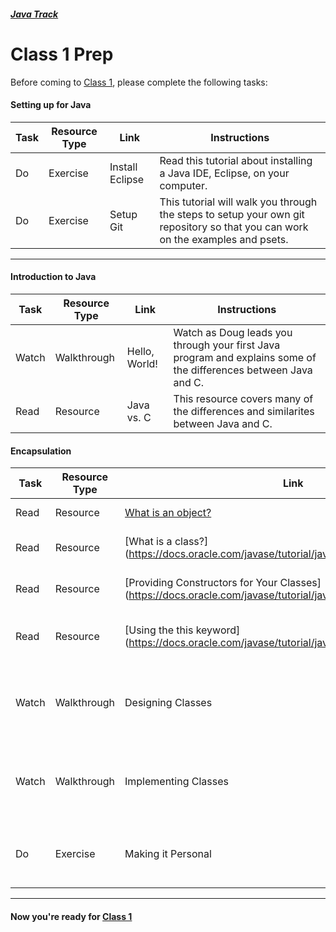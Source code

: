 ##### [Java Track](../../)

# Class 1 Prep

Before coming to [Class 1](../class1), please complete the following tasks:

#### Setting up for Java
Task | Resource Type | Link  | Instructions
--------------|------|------|-------------
Do | Exercise | Install Eclipse | Read this tutorial about installing a Java IDE, Eclipse, on your computer.
Do | Exercise | Setup Git | This tutorial will walk you through the steps to setup your own git repository so that you can work on the examples and psets.
*** 

#### Introduction to Java
Task | Resource Type | Link  | Instructions
--------------|------|------|-------------
Watch | Walkthrough | Hello, World! | Watch as Doug leads you through your first Java program and explains some of the differences between Java and C.
Read | Resource | Java vs. C | This resource covers many of the differences and similarites between Java and C.

#### Encapsulation
Task | Resource Type | Link | Instructions
-----|------|------|------
Read | Resource | [What is an object?](https://docs.oracle.com/javase/tutorial/java/concepts/object.html) | Read about Java objects
Read | Resource | [What is a class?] (https://docs.oracle.com/javase/tutorial/java/concepts/class.html) | Read about Java classes
Read | Resource | [Providing Constructors for Your Classes] (https://docs.oracle.com/javase/tutorial/java/javaOO/constructors.html) | Read about Java class constructors
Read | Resource | [Using the this keyword] (https://docs.oracle.com/javase/tutorial/java/javaOO/thiskey.html) | Read about the this keyword in Java
Watch | Walkthrough | Designing Classes | Watch Doug go through the process of designing a Java class.
Watch | Walkthrough | Implementing Classes | Watch Doug implement the class he designed in the previous video.
Do | Exercise | Making it Personal | Are computers people? Do this exercise and find out.
*** 

#### Now you're ready for [Class 1](../class1)
